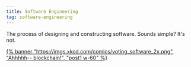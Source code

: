 ```yaml
---
title: Software Engineering
tag: software-engineering
---
```


The process of designing and constructing software. Sounds simple? It's not.

[{% banner "https://imgs.xkcd.com/comics/voting_software_2x.png", "Ahhhhh-- blockchain!", "post1 w-60" %}](https://xkcd.com/2030/)
